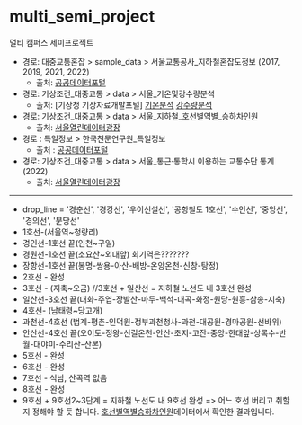 # multi_semi_project
멀티 캠퍼스 세미프로젝트

- 경로: 대중교통혼잡 > sample_data > 서울교통공사_지하철혼잡도정보 (2017, 2019, 2021, 2022)
  - 출처: [공공데이터포털](https://www.data.go.kr/data/15071311/fileData.do)
- 경로: 기상조건_대중교통 > data > 서울_기온및강수량분석
  - 출처: [기상청 기상자료개발포털] [기온분석](https://data.kma.go.kr/stcs/grnd/grndTaList.do?pgmNo=70) [강수량분석](https://data.kma.go.kr/stcs/grnd/grndRnList.do?pgmNo=69)
- 경로: 기상조건_대중교통 > data > 서울_지하철_호선별역별_승하차인원
  - 출처: [서울열린데이터광장](https://data.seoul.go.kr/dataList/OA-12914/S/1/datasetView.do)
- 경로 : 특일정보 > 한국천문연구원_특일정보
  - 출처 : [공공데이터포털](https://www.data.go.kr/tcs/dss/selectApiDataDetailView.do?publicDataPk=15012690) 
- 경로: 기상조건_대중교통 > data > 서울_통근·통학시 이용하는 교통수단 통계(2022)
  - 출처: [서울열린데이터광장](https://data.seoul.go.kr/dataList/10283/S/2/datasetView.do)  

---

- drop_line = '경춘선', '경강선', '우이신설선', '공항철도 1호선', '수인선', '중앙선', '경의선', '분당선'
- 1호선-(서울역~청량리)
- 경인선-1호선 끝(인천~구일)
- 경원선-1호선 끝(소요산~외대앞) 회기역은???????
- 장항선-1호선 끝(봉명-쌍용-아산-배방-온양온천-신창-탕정)
- 2호선 - 완성
- 3호선 - (지축~오금) //3호선 + 일산선 = 지하철 노선도 내 3호선 완성
- 일산선-3호선 끝(대화-주엽-장발산-마두-백석-대곡-화정-원당-원흥-삼송-지축)
- 4호선- (남태령~당고개)
- 과천선-4호선 (범계-평촌-인덕원-정부과천청사-과천-대공원-경마공원-선바위)
- 안산선-4호선 끝(오이도-정왕-신길온천-안산-초지-고잔-중앙-한대앞-상록수-반월-대야미-수리산-산본)
- 5호선 - 완성
- 6호선 - 완성
- 7호선 - 석남, 산곡역 없음
- 8호선 - 완성
- 9호선 + 9호선2~3단계 = 지하철 노선도 내 9호선 완성
   => 어느 호선 버리고 취할지 정해야 할 듯 합니다. [호선별역별승하차인원](https://data.seoul.go.kr/dataList/OA-12914/S/1/datasetView.do)데이터에서 확인한 결과입니다.
